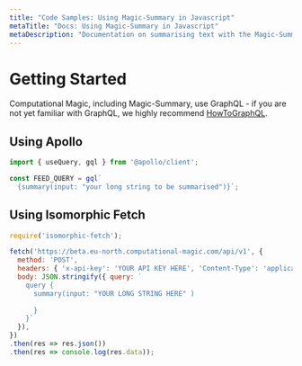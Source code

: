 ```yaml
---
title: "Code Samples: Using Magic-Summary in Javascript"
metaTitle: "Docs: Using Magic-Summary in Javascript"
metaDescription: "Documentation on summarising text with the Magic-Summary AI model delivered via Computational Magic"
---
```


# Getting Started

Computational Magic, including Magic-Summary, use GraphQL - if you are not yet familiar with GraphQL, we highly recommend [HowToGraphQL](https://www.howtographql.com/).

## Using Apollo



```javascript
import { useQuery, gql } from '@apollo/client';

const FEED_QUERY = gql`
  {summary(input: "your long string to be summarised")}`;

```

## Using Isomorphic Fetch 

```javascript
require('isomorphic-fetch');

fetch('https://beta.eu-north.computational-magic.com/api/v1', {
  method: 'POST',
  headers: { 'x-api-key': 'YOUR API KEY HERE', 'Content-Type': 'application/json' },
  body: JSON.stringify({ query: `
    query {
      summary(input: "YOUR LONG STRING HERE" )
        
      }
    }` 
  }),
})
.then(res => res.json())
.then(res => console.log(res.data));
```